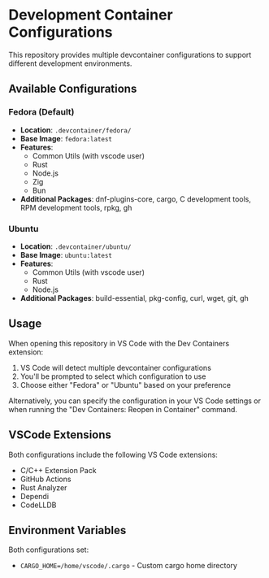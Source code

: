 # Development Container Configurations

This repository provides multiple devcontainer configurations to support different development environments.

## Available Configurations

### Fedora (Default)
- **Location**: `.devcontainer/fedora/`
- **Base Image**: `fedora:latest`
- **Features**:
  - Common Utils (with vscode user)
  - Rust
  - Node.js
  - Zig
  - Bun
- **Additional Packages**: dnf-plugins-core, cargo, C development tools, RPM development tools, rpkg, gh

### Ubuntu
- **Location**: `.devcontainer/ubuntu/`
- **Base Image**: `ubuntu:latest`
- **Features**:
  - Common Utils (with vscode user)
  - Rust
  - Node.js
- **Additional Packages**: build-essential, pkg-config, curl, wget, git, gh

## Usage

When opening this repository in VS Code with the Dev Containers extension:

1. VS Code will detect multiple devcontainer configurations
2. You'll be prompted to select which configuration to use
3. Choose either "Fedora" or "Ubuntu" based on your preference

Alternatively, you can specify the configuration in your VS Code settings or when running the "Dev Containers: Reopen in Container" command.

## VSCode Extensions

Both configurations include the following VS Code extensions:
- C/C++ Extension Pack
- GitHub Actions
- Rust Analyzer
- Dependi
- CodeLLDB

## Environment Variables

Both configurations set:
- `CARGO_HOME=/home/vscode/.cargo` - Custom cargo home directory
